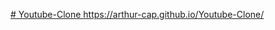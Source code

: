 [# Youtube-Clone
](https://arthur-cap.github.io/Youtube-Clone/)https://arthur-cap.github.io/Youtube-Clone/
